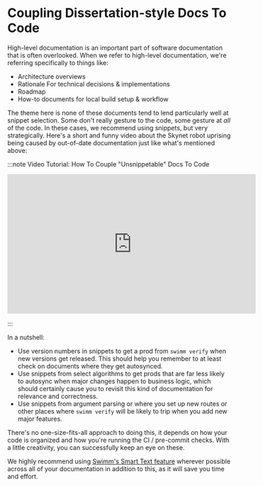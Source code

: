 # Coupling Dissertation-style Docs To Code

High-level documentation is an important part of software documentation that is often overlooked. When we refer to high-level documentation, we're referring specifically to things like:

 - Architecture overviews
 - Rationale For technical decisions & implementations
 - Roadmap
 - How-to documents for local build setup & workflow

The theme here is none of these documents tend to lend particularly well at snippet selection. Some don't really gesture to the code, some gesture at _all_ of the code. In these cases, we recommend using snippets, but very strategically. Here's a short and funny video about the Skynet robot uprising being caused by out-of-date documentation just like what's mentioned above:

:::note Video Tutorial: How To Couple "Unsnippetable" Docs To Code

<iframe width="560" height="315" src="https://www.youtube-nocookie.com/embed/jlxB4ReuhZk" title="YouTube video player" frameborder="0" allow="accelerometer; autoplay; clipboard-write; encrypted-media; gyroscope; picture-in-picture" allowfullscreen></iframe>

:::

In a nutshell:

 - Use version numbers in snippets to get a prod from `swimm verify` when new versions get released. This should help you remember to at least check on documents where they get autosynced. 
 - Use snippets from select algorithms to get prods that are far less likely to autosync when major changes happen to business logic, which should certainly cause you to revisit this kind of documentation for relevance and correctness.
 - Use snippets from argument parsing or where you set up new routes or other places where `swimm verify` will be likely to trip when you add new major features.

 There's no one-size-fits-all approach to doing this, it depends on how your code is organized and how you're running the CI / pre-commit checks. With a little creativity, you can successfully keep an eye on these.

 We highly recommend using [Swimm's Smart Text feature](../Workflow/Smart%20Text) wherever possible across all of your documentation in addition to this, as it will save you time and effort.